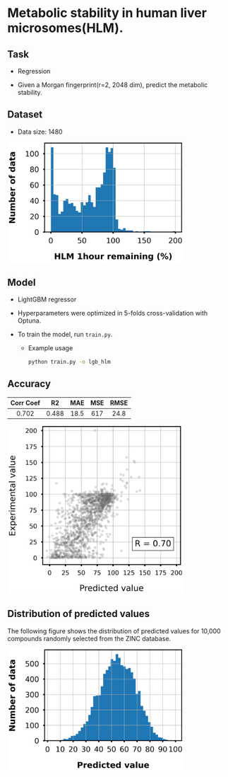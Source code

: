 # Metabolic stability in human liver microsomes(HLM).

## Task

- Regression

- Given a Morgan fingerprint(r=2, 2048 dim), predict the metabolic stability.

## Dataset

- Data size: 1480

<div align="left">
    <img src="img/data_distribution.png" width="400">
</div>

## Model

- LightGBM regressor

- Hyperparameters were optimized in 5-folds cross-validation with Optuna.

- To train the model, run `train.py`.
    - Example usage
        ```bash
        python train.py -o lgb_hlm
        ```

## Accuracy

|Corr Coef|R2|MAE|MSE|RMSE|
|:----:|:----:|:----:|:----:|:----:|
|0.702|0.488|18.5|617|24.8|

<div align="left">
      <img src="img/scatter_plot.png" width="400">
</div>

## Distribution of predicted values

The following figure shows the distribution of predicted values for 10,000 compounds randomly selected from the ZINC database.

<div align="left">
    <img src="img/pred_distribution.png" width="400">
</div>